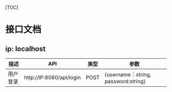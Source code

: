 [TOC]

# 接口文档

## ip: localhost

| 描述     | API                      | 类型 | 参数                                |
| -------- | ------------------------ | ---- | ----------------------------------- |
| 用户登录 | http://IP:8080/api/login | POST | {username：string, password:string} |

